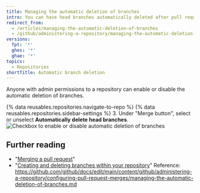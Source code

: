 ```yaml
---
title: Managing the automatic deletion of branches
intro: You can have head branches automatically deleted after pull requests are merged in your repository.
redirect_from:
  - /articles/managing-the-automatic-deletion-of-branches
  - /github/administering-a-repository/managing-the-automatic-deletion-of-branches
versions:
  fpt: '*'
  ghes: '*'
  ghae: '*'
topics:
  - Repositories
shortTitle: Automatic branch deletion
---
```

Anyone with admin permissions to a repository can enable or disable the automatic deletion of branches.

{% data reusables.repositories.navigate-to-repo %}
{% data reusables.repositories.sidebar-settings %}
3. Under "Merge button", select or unselect **Automatically delete head branches**.
  ![Checkbox to enable or disable automatic deletion of branches](/assets/images/help/repository/automatically-delete-branches.png)

## Further reading
- "[Merging a pull request](/articles/merging-a-pull-request)"
- "[Creating and deleting branches within your repository](/articles/creating-and-deleting-branches-within-your-repository)"
Reference: https://github.com/github/docs/edit/main/content/github/administering-a-repository/configuring-pull-request-merges/managing-the-automatic-deletion-of-branches.md